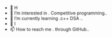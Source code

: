 - 👋 H
- 👀 I’m interested in . Competitive programming..
- 🌱 I’m currently learning .c++ DSA ..
- 💞️ I
- 📫 How to reach me . through GitHub..

<!---
CompetitiveProgramms/CompetitiveProgramms is a ✨ special ✨ repository because its `README.md` (this file) appears on your GitHub profile.
You can click the Preview link to take a look at your changes.
--->
